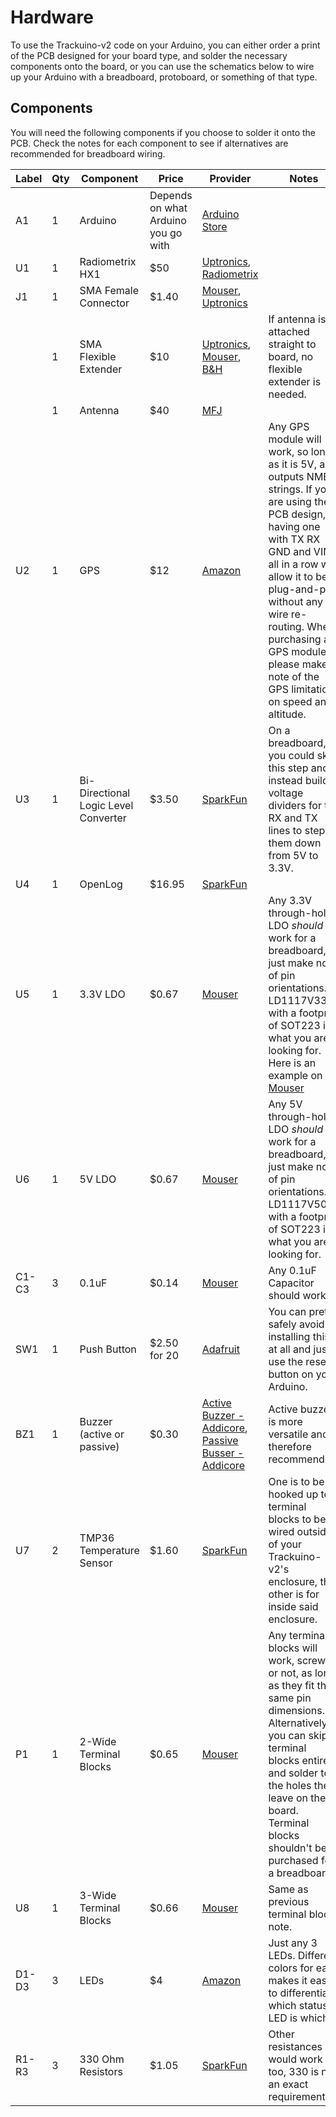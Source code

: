 # Hardware

To use the Trackuino-v2 code on your Arduino, you can either order a print of the PCB designed for your board type, and solder the necessary components onto the board, or you can use the schematics below to wire up your Arduino with a breadboard, protoboard, or something of that type.

## Components

<!-- TODO: update with current BOM -->

You will need the following components if you choose to solder it onto the PCB. Check the notes for each component to see if alternatives are recommended for breadboard wiring.

| Label | Qty | Component                            | Price                               | Provider                                                                                                                                                                                                                                                                                                          | Notes                                                                                                                                                                                                                                                                                                                |
| ----- | --- | ------------------------------------ | ----------------------------------- | ----------------------------------------------------------------------------------------------------------------------------------------------------------------------------------------------------------------------------------------------------------------------------------------------------------------- | -------------------------------------------------------------------------------------------------------------------------------------------------------------------------------------------------------------------------------------------------------------------------------------------------------------------- |
| A1    | 1   | Arduino                              | Depends on what Arduino you go with | [Arduino Store](https://store.arduino.cc/)                                                                                                                                                                                                                                                                        |                                                                                                                                                                                                                                                                                                                      |
| U1    | 1   | Radiometrix HX1                      | $50                                 | [Uptronics](https://store.uputronics.com/index.php?route=product/product&product_id=63), [Radiometrix](https://radiometrix.mybigcommerce.com/hx1-vhf-narrow-band-fm-300mw-transmitter-standard-frequencies-144-390-144-800-and-169-4125mhz/)                                                                      |                                                                                                                                                                                                                                                                                                                      |
| J1    | 1   | SMA Female Connector                 | $1.40                               | [Mouser](https://www.mouser.com/ProductDetail/LPRS/SMA-CONNECTOR?qs=j%252B1pi9TdxUYkOiITvzJM8A%3D%3D), [Uptronics](https://store.uputronics.com/index.php?route=product/product&path=63&product_id=79)                                                                                                            |                                                                                                                                                                                                                                                                                                                      |
|       | 1   | SMA Flexible Extender                | $10                                 | [Uptronics](https://store.uputronics.com/index.php?route=product/product&path=63&product_id=58), [Mouser](https://www.mouser.com/ProductDetail/Amphenol-RF/135109-02-06.00?qs=3WadRV20yGyRMmeZhUPdRQ%3D%3D), [B&H](https://www.bhphotovideo.com/c/product/961489-REG/startech_rpsma10mf_10_rp_sma_to_rp_sma.html) | If antenna is attached straight to board, no flexible extender is needed.                                                                                                                                                                                                                                            |
|       | 1   | Antenna                              | $40                                 | [MFJ](https://mfjenterprises.com/products/mfj-1717s)                                                                                                                                                                                                                                                              |                                                                                                                                                                                                                                                                                                                      |
| U2    | 1   | GPS                                  | $12                                 | [Amazon](https://www.amazon.com/Microcontroller-Compatible-Sensitivity-Navigation-Positioning/dp/B07P8YMVNT)                                                                                                                                                                                                      | Any GPS module will work, so long as it is 5V, and outputs NMEA strings. If you are using the PCB design, having one with TX RX GND and VIN all in a row will allow it to be plug-and-play without any wire re-routing. When purchasing a GPS module, please make note of the GPS limitations on speed and altitude. |
| U3    | 1   | Bi-Directional Logic Level Converter | $3.50                               | [SparkFun](https://www.sparkfun.com/products/12009)                                                                                                                                                                                                                                                               | On a breadboard, you could skip this step and instead build voltage dividers for the RX and TX lines to step them down from 5V to 3.3V.                                                                                                                                                                              |
| U4    | 1   | OpenLog                              | $16.95                              | [SparkFun](https://www.sparkfun.com/products/13712)                                                                                                                                                                                                                                                               |                                                                                                                                                                                                                                                                                                                      |
| U5    | 1   | 3.3V LDO                             | $0.67                               | [Mouser](https://www.mouser.com/ProductDetail/STMicroelectronics/LD1117S33TR?qs=edoyzKMbmhntQZx4BFmoqw%3D%3D)                                                                                                                                                                                                     | Any 3.3V through-hole LDO *should* work for a breadboard, just make note of pin orientations. A LD1117V33 with a footprint of SOT223 is what you are looking for. Here is an example on [Mouser](https://www.mouser.com/ProductDetail/STMicroelectronics/LD1117V50?qs=arR7071Fstdq5MS%2FejBvyQ%3D%3D)                |
| U6    | 1   | 5V LDO                               | $0.67                               | [Mouser](https://www.mouser.com/ProductDetail/STMicroelectronics/LD1117S50TR?qs=eQN2Ig5lfEwsh0kTXN%2FkTg%3D%3D)                                                                                                                                                                                                   | Any 5V through-hole LDO *should* work for a breadboard, just make note of pin orientations. A LD1117V50 with a footprint of SOT223 is what you are looking for.                                                                                                                                                      |
| C1-C3 | 3   | 0.1uF                                | $0.14                               | [Mouser](https://www.mouser.com/ProductDetail/KEMET/C0603C104K3RAC7013?qs=nAEW9fCjKd89XJLxiep6YQ%3D%3D)                                                                                                                                                                                                           | Any 0.1uF Capacitor should work.                                                                                                                                                                                                                                                                                     |
| SW1   | 1   | Push Button                          | $2.50 for 20                        | [Adafruit](https://www.adafruit.com/product/367)                                                                                                                                                                                                                                                                  | You can pretty safely avoid installing this at all and just use the reset button on your Arduino.                                                                                                                                                                                                                    |
| BZ1   | 1   | Buzzer (active or passive)           | $0.30                               | [Active Buzzer - Addicore](https://www.addicore.com/Active-Buzzer-5V-p/ad146.htm), [Passive Busser - Addicore](https://www.addicore.com/Passive-Buzzer-p/ad319.htm)                                                                                                                                               | Active buzzer is more versatile and therefore recommended.                                                                                                                                                                                                                                                           |
| U7    | 2   | TMP36 Temperature Sensor             | $1.60                               | [SparkFun](https://www.sparkfun.com/products/10988)                                                                                                                                                                                                                                                               | One is to be hooked up to terminal blocks to be wired outside of your Trackuino-v2's enclosure, the other is for inside said enclosure.                                                                                                                                                                              |
| P1    | 1   | 2-Wide Terminal Blocks               | $0.65                               | [Mouser](https://www.mouser.com/ProductDetail/CUI-Devices/TB002-500-02BE?qs=vLWxofP3U2x9716kcgva%2Fw%3D%3D)                                                                                                                                                                                                       | Any terminal blocks will work, screwed or not, as long as they fit the same pin dimensions. Alternatively you can skip terminal blocks entirely and solder to the holes they leave on the board. Terminal blocks shouldn't be purchased for a breadboard.                                                            |
| U8    | 1   | 3-Wide Terminal Blocks               | $0.66                               | [Mouser](https://www.mouser.com/ProductDetail/CUI-Devices/TBL004V-508-02BE-2GY?qs=UXgszm6BlbFJXFFgC%2FsssQ%3D%3D)                                                                                                                                                                                                 | Same as previous terminal block note.                                                                                                                                                                                                                                                                                |
| D1-D3 | 3   | LEDs                                 | $4                                  | [Amazon](https://www.amazon.com/JABINCO-Circuit-Assorted-Science-Experiment/dp/B0827KYRFH/ref=sr_1_8?crid=QILAHDHBQAH3&keywords=through-hole+leds&qid=1660157838&sprefix=through-ho%2Caps%2C866&sr=8-8)                                                                                                           | Just any 3 LEDs. Different colors for each makes it easier to differentiate which status LED is which.                                                                                                                                                                                                               |
| R1-R3 | 3   | 330 Ohm Resistors                    | $1.05                               | [SparkFun](https://www.sparkfun.com/products/14490)                                                                                                                                                                                                                                                               | Other resistances would work too, 330 is not an exact requirement.                                                                                                                                                                                                                                                   |
